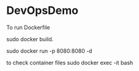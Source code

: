 # DevOpsDemo

To run Dockerfile

sudo docker build.


sudo docker run -p 8080:8080 -d <image-id>


  to check container files 
  sudo docker exec -it <container-id> bash
